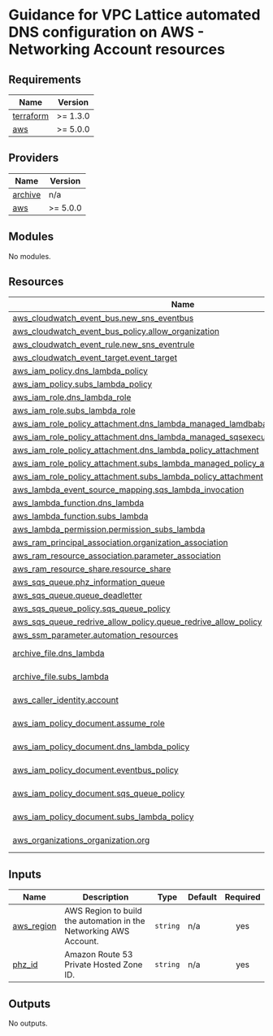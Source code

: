 <!-- BEGIN_TF_DOCS -->
# Guidance for VPC Lattice automated DNS configuration on AWS - Networking Account resources

## Requirements

| Name | Version |
|------|---------|
| <a name="requirement_terraform"></a> [terraform](#requirement\_terraform) | >= 1.3.0 |
| <a name="requirement_aws"></a> [aws](#requirement\_aws) | >= 5.0.0 |

## Providers

| Name | Version |
|------|---------|
| <a name="provider_archive"></a> [archive](#provider\_archive) | n/a |
| <a name="provider_aws"></a> [aws](#provider\_aws) | >= 5.0.0 |

## Modules

No modules.

## Resources

| Name | Type |
|------|------|
| [aws_cloudwatch_event_bus.new_sns_eventbus](https://registry.terraform.io/providers/hashicorp/aws/latest/docs/resources/cloudwatch_event_bus) | resource |
| [aws_cloudwatch_event_bus_policy.allow_organization](https://registry.terraform.io/providers/hashicorp/aws/latest/docs/resources/cloudwatch_event_bus_policy) | resource |
| [aws_cloudwatch_event_rule.new_sns_eventrule](https://registry.terraform.io/providers/hashicorp/aws/latest/docs/resources/cloudwatch_event_rule) | resource |
| [aws_cloudwatch_event_target.event_target](https://registry.terraform.io/providers/hashicorp/aws/latest/docs/resources/cloudwatch_event_target) | resource |
| [aws_iam_policy.dns_lambda_policy](https://registry.terraform.io/providers/hashicorp/aws/latest/docs/resources/iam_policy) | resource |
| [aws_iam_policy.subs_lambda_policy](https://registry.terraform.io/providers/hashicorp/aws/latest/docs/resources/iam_policy) | resource |
| [aws_iam_role.dns_lambda_role](https://registry.terraform.io/providers/hashicorp/aws/latest/docs/resources/iam_role) | resource |
| [aws_iam_role.subs_lambda_role](https://registry.terraform.io/providers/hashicorp/aws/latest/docs/resources/iam_role) | resource |
| [aws_iam_role_policy_attachment.dns_lambda_managed_lamdbabasic_policy_attachment](https://registry.terraform.io/providers/hashicorp/aws/latest/docs/resources/iam_role_policy_attachment) | resource |
| [aws_iam_role_policy_attachment.dns_lambda_managed_sqsexecution_policy_attachment](https://registry.terraform.io/providers/hashicorp/aws/latest/docs/resources/iam_role_policy_attachment) | resource |
| [aws_iam_role_policy_attachment.dns_lambda_policy_attachment](https://registry.terraform.io/providers/hashicorp/aws/latest/docs/resources/iam_role_policy_attachment) | resource |
| [aws_iam_role_policy_attachment.subs_lambda_managed_policy_attachment](https://registry.terraform.io/providers/hashicorp/aws/latest/docs/resources/iam_role_policy_attachment) | resource |
| [aws_iam_role_policy_attachment.subs_lambda_policy_attachment](https://registry.terraform.io/providers/hashicorp/aws/latest/docs/resources/iam_role_policy_attachment) | resource |
| [aws_lambda_event_source_mapping.sqs_lambda_invocation](https://registry.terraform.io/providers/hashicorp/aws/latest/docs/resources/lambda_event_source_mapping) | resource |
| [aws_lambda_function.dns_lambda](https://registry.terraform.io/providers/hashicorp/aws/latest/docs/resources/lambda_function) | resource |
| [aws_lambda_function.subs_lambda](https://registry.terraform.io/providers/hashicorp/aws/latest/docs/resources/lambda_function) | resource |
| [aws_lambda_permission.permission_subs_lambda](https://registry.terraform.io/providers/hashicorp/aws/latest/docs/resources/lambda_permission) | resource |
| [aws_ram_principal_association.organization_association](https://registry.terraform.io/providers/hashicorp/aws/latest/docs/resources/ram_principal_association) | resource |
| [aws_ram_resource_association.parameter_association](https://registry.terraform.io/providers/hashicorp/aws/latest/docs/resources/ram_resource_association) | resource |
| [aws_ram_resource_share.resource_share](https://registry.terraform.io/providers/hashicorp/aws/latest/docs/resources/ram_resource_share) | resource |
| [aws_sqs_queue.phz_information_queue](https://registry.terraform.io/providers/hashicorp/aws/latest/docs/resources/sqs_queue) | resource |
| [aws_sqs_queue.queue_deadletter](https://registry.terraform.io/providers/hashicorp/aws/latest/docs/resources/sqs_queue) | resource |
| [aws_sqs_queue_policy.sqs_queue_policy](https://registry.terraform.io/providers/hashicorp/aws/latest/docs/resources/sqs_queue_policy) | resource |
| [aws_sqs_queue_redrive_allow_policy.queue_redrive_allow_policy](https://registry.terraform.io/providers/hashicorp/aws/latest/docs/resources/sqs_queue_redrive_allow_policy) | resource |
| [aws_ssm_parameter.automation_resources](https://registry.terraform.io/providers/hashicorp/aws/latest/docs/resources/ssm_parameter) | resource |
| [archive_file.dns_lambda](https://registry.terraform.io/providers/hashicorp/archive/latest/docs/data-sources/file) | data source |
| [archive_file.subs_lambda](https://registry.terraform.io/providers/hashicorp/archive/latest/docs/data-sources/file) | data source |
| [aws_caller_identity.account](https://registry.terraform.io/providers/hashicorp/aws/latest/docs/data-sources/caller_identity) | data source |
| [aws_iam_policy_document.assume_role](https://registry.terraform.io/providers/hashicorp/aws/latest/docs/data-sources/iam_policy_document) | data source |
| [aws_iam_policy_document.dns_lambda_policy](https://registry.terraform.io/providers/hashicorp/aws/latest/docs/data-sources/iam_policy_document) | data source |
| [aws_iam_policy_document.eventbus_policy](https://registry.terraform.io/providers/hashicorp/aws/latest/docs/data-sources/iam_policy_document) | data source |
| [aws_iam_policy_document.sqs_queue_policy](https://registry.terraform.io/providers/hashicorp/aws/latest/docs/data-sources/iam_policy_document) | data source |
| [aws_iam_policy_document.subs_lambda_policy](https://registry.terraform.io/providers/hashicorp/aws/latest/docs/data-sources/iam_policy_document) | data source |
| [aws_organizations_organization.org](https://registry.terraform.io/providers/hashicorp/aws/latest/docs/data-sources/organizations_organization) | data source |

## Inputs

| Name | Description | Type | Default | Required |
|------|-------------|------|---------|:--------:|
| <a name="input_aws_region"></a> [aws\_region](#input\_aws\_region) | AWS Region to build the automation in the Networking AWS Account. | `string` | n/a | yes |
| <a name="input_phz_id"></a> [phz\_id](#input\_phz\_id) | Amazon Route 53 Private Hosted Zone ID. | `string` | n/a | yes |

## Outputs

No outputs.
<!-- END_TF_DOCS -->
